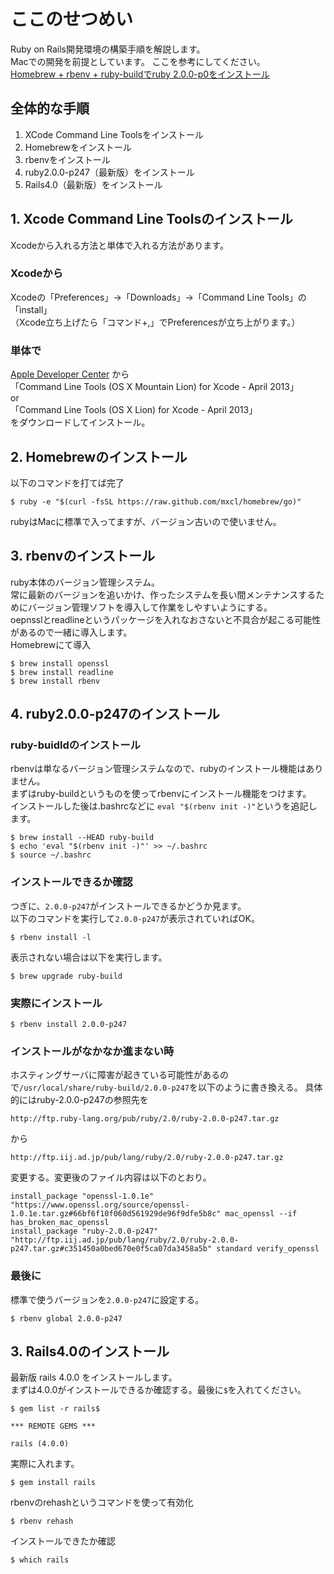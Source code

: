 # ここのせつめい
Ruby on Rails開発環境の構築手順を解説します。  
Macでの開発を前提としています。
ここを参考にしてください。  
[Homebrew + rbenv + ruby-buildでruby 2.0.0-p0をインストール](http://qiita.com/s-yamaz@github/items/b38b330b44f517f3c77c)

## 全体的な手順
1. XCode Command Line Toolsをインストール
2. Homebrewをインストール
3. rbenvをインストール
4. ruby2.0.0-p247（最新版）をインストール
5. Rails4.0（最新版）をインストール


## 1. Xcode Command Line Toolsのインストール
Xcodeから入れる方法と単体で入れる方法があります。

### Xcodeから
Xcodeの「Preferences」→「Downloads」→「Command Line Tools」の「install」  
（Xcode立ち上げたら「コマンド+,」でPreferencesが立ち上がります。）

### 単体で
[Apple Developer Center](https://developer.apple.com/downloads/index.action) から  
「Command Line Tools (OS X Mountain Lion) for Xcode - April 2013」  
or  
「Command Line Tools (OS X Lion) for Xcode - April 2013」  
をダウンロードしてインストール。


## 2. Homebrewのインストール
以下のコマンドを打てば完了    

	$ ruby -e "$(curl -fsSL https://raw.github.com/mxcl/homebrew/go)"

rubyはMacに標準で入ってますが、バージョン古いので使いません。

## 3. rbenvのインストール
ruby本体のバージョン管理システム。  
常に最新のバージョンを追いかけ、作ったシステムを長い間メンテナンスするためにバージョン管理ソフトを導入して作業をしやすいようにする。  
oepnsslとreadlineというパッケージを入れなおさないと不具合が起こる可能性があるので一緒に導入します。  
Homebrewにて導入  

	$ brew install openssl  
	$ brew install readline  
	$ brew install rbenv  


## 4. ruby2.0.0-p247のインストール
### ruby-buidldのインストール
rbenvは単なるバージョン管理システムなので、rubyのインストール機能はありません。  
まずはruby-buildというものを使ってrbenvにインストール機能をつけます。  
インストールした後は.bashrcなどに ```eval "$(rbenv init -)"```というを追記します。  

	$ brew install --HEAD ruby-build
	$ echo 'eval "$(rbenv init -)"' >> ~/.bashrc
	$ source ~/.bashrc

### インストールできるか確認
つぎに、```2.0.0-p247```がインストールできるかどうか見ます。  
以下のコマンドを実行して```2.0.0-p247```が表示されていればOK。

	$ rbenv install -l

表示されない場合は以下を実行します。

	$ brew upgrade ruby-build

### 実際にインストール

	$ rbenv install 2.0.0-p247


### インストールがなかなか進まない時
ホスティングサーバに障害が起きている可能性があるので```/usr/local/share/ruby-build/2.0.0-p247```を以下のように書き換える。
具体的にはruby-2.0.0-p247の参照先を

	http://ftp.ruby-lang.org/pub/ruby/2.0/ruby-2.0.0-p247.tar.gz

から

	http://ftp.iij.ad.jp/pub/lang/ruby/2.0/ruby-2.0.0-p247.tar.gz

変更する。変更後のファイル内容は以下のとおり。

	install_package "openssl-1.0.1e" "https://www.openssl.org/source/openssl-1.0.1e.tar.gz#66bf6f10f060d561929de96f9dfe5b8c" mac_openssl --if has_broken_mac_openssl  
	install_package "ruby-2.0.0-p247" "http://ftp.iij.ad.jp/pub/lang/ruby/2.0/ruby-2.0.0-p247.tar.gz#c351450a0bed670e0f5ca07da3458a5b" standard verify_openssl

### 最後に

標準で使うバージョンを```2.0.0-p247```に設定する。  

	$ rbenv global 2.0.0-p247

## 3. Rails4.0のインストール
最新版 rails 4.0.0 をインストールします。  
まずは4.0.0がインストールできるか確認する。最後に```$```を入れてください。

	$ gem list -r rails$

	*** REMOTE GEMS ***

	rails (4.0.0)

実際に入れます。
	
	$ gem install rails

rbenvのrehashというコマンドを使って有効化

	$ rbenv rehash

インストールできたか確認

	$ which rails
